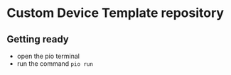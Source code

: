 # Custom Device Template repository

## Getting ready
* open the pio terminal 
* run the command `pio run`